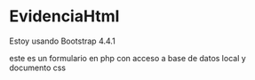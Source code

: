 # EvidenciaHtml
Estoy usando Bootstrap 4.4.1

este es un formulario en php con acceso a   base de datos local y documento css
